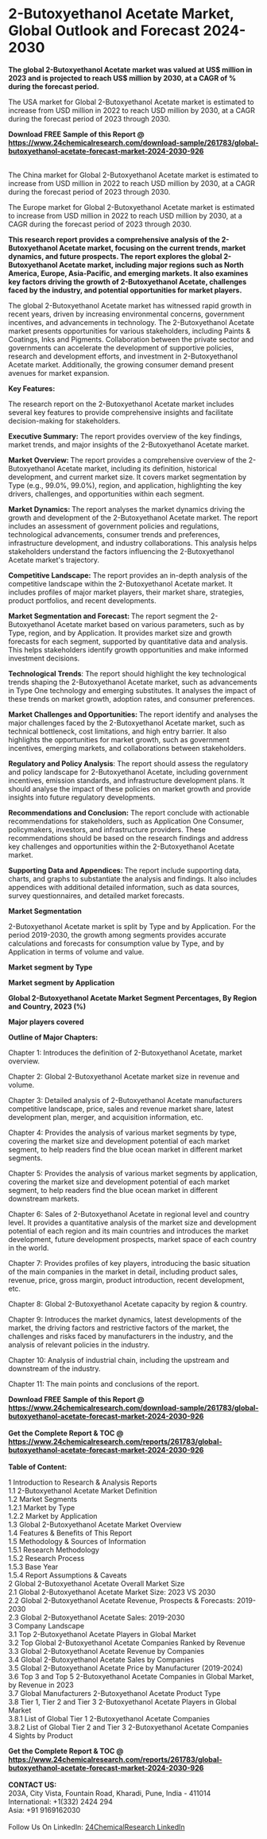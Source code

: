 <h1>2-Butoxyethanol Acetate Market, Global Outlook and Forecast 2024-2030</h1><p><strong>The global 2-Butoxyethanol Acetate market was valued at US$ million in 2023 and is projected to reach US$ million by 2030, at a CAGR of % during the forecast period.</strong></p><p>
</p><p>The USA market for Global 2-Butoxyethanol Acetate market is estimated to increase from USD million in 2022 to reach USD million by 2030, at a CAGR during the forecast period of 2023 through 2030.</p><div><b>Download FREE Sample of this Report @ 
            <a href="https://www.24chemicalresearch.com/download-sample/261783/global-butoxyethanol-acetate-forecast-market-2024-2030-926">
            https://www.24chemicalresearch.com/download-sample/261783/global-butoxyethanol-acetate-forecast-market-2024-2030-926</a></b></div><br><p>
</p><p>The China market for Global 2-Butoxyethanol Acetate market is estimated to increase from USD million in 2022 to reach USD million by 2030, at a CAGR during the forecast period of 2023 through 2030.</p><p>
</p><p>The Europe market for Global 2-Butoxyethanol Acetate market is estimated to increase from USD million in 2022 to reach USD million by 2030, at a CAGR during the forecast period of 2023 through 2030.</p><p>
</p><p><strong>This research report provides a comprehensive analysis of the 2-Butoxyethanol Acetate market, focusing on the current trends, market dynamics, and future prospects. The report explores the global 2-Butoxyethanol Acetate market, including major regions such as North America, Europe, Asia-Pacific, and emerging markets. It also examines key factors driving the growth of 2-Butoxyethanol Acetate, challenges faced by the industry, and potential opportunities for market players.</strong></p><p>
The global 2-Butoxyethanol Acetate market has witnessed rapid growth in recent years, driven by increasing environmental concerns, government incentives, and advancements in technology. The 2-Butoxyethanol Acetate market presents opportunities for various stakeholders, including Paints &amp; Coatings, Inks and Pigments. Collaboration between the private sector and governments can accelerate the development of supportive policies, research and development efforts, and investment in 2-Butoxyethanol Acetate market. Additionally, the growing consumer demand present avenues for market expansion.</p><p>
<strong>Key Features:</strong></p><p>
The research report on the 2-Butoxyethanol Acetate market includes several key features to provide comprehensive insights and facilitate decision-making for stakeholders.</p><p>
<strong>Executive Summary:</strong> The report provides overview of the key findings, market trends, and major insights of the 2-Butoxyethanol Acetate market.</p><p>
<strong>Market Overview: </strong>The report provides a comprehensive overview of the 2-Butoxyethanol Acetate market, including its definition, historical development, and current market size. It covers market segmentation by Type (e.g., 99.0%, 99.0%), region, and application, highlighting the key drivers, challenges, and opportunities within each segment.</p><p>
<strong>Market Dynamics: </strong>The report analyses the market dynamics driving the growth and development of the 2-Butoxyethanol Acetate market. The report includes an assessment of government policies and regulations, technological advancements, consumer trends and preferences, infrastructure development, and industry collaborations. This analysis helps stakeholders understand the factors influencing the 2-Butoxyethanol Acetate market's trajectory.</p><p>
<strong>Competitive Landscape:</strong> The report provides an in-depth analysis of the competitive landscape within the 2-Butoxyethanol Acetate market. It includes profiles of major market players, their market share, strategies, product portfolios, and recent developments.</p><p>
<strong>Market Segmentation and Forecast: </strong>The report segment the 2-Butoxyethanol Acetate market based on various parameters, such as by Type, region, and by Application. It provides market size and growth forecasts for each segment, supported by quantitative data and analysis. This helps stakeholders identify growth opportunities and make informed investment decisions.</p><p>
<strong>Technological Trends</strong>: The report should highlight the key technological trends shaping the 2-Butoxyethanol Acetate market, such as advancements in Type One technology and emerging substitutes. It analyses the impact of these trends on market growth, adoption rates, and consumer preferences.</p><p>
<strong>Market Challenges and Opportunities: </strong>The report identify and analyses the major challenges faced by the 2-Butoxyethanol Acetate market, such as technical bottleneck, cost limitations, and high entry barrier. It also highlights the opportunities for market growth, such as government incentives, emerging markets, and collaborations between stakeholders.</p><p>
<strong>Regulatory and Policy Analysis</strong>: The report should assess the regulatory and policy landscape for 2-Butoxyethanol Acetate, including government incentives, emission standards, and infrastructure development plans. It should analyse the impact of these policies on market growth and provide insights into future regulatory developments.</p><p>
<strong>Recommendations and Conclusion:</strong> The report conclude with actionable recommendations for stakeholders, such as Application One Consumer, policymakers, investors, and infrastructure providers. These recommendations should be based on the research findings and address key challenges and opportunities within the 2-Butoxyethanol Acetate market.</p><p>
<strong>Supporting Data and Appendices: </strong>The report include supporting data, charts, and graphs to substantiate the analysis and findings. It also includes appendices with additional detailed information, such as data sources, survey questionnaires, and detailed market forecasts.</p><p>
<strong>Market Segmentation</strong></p><p>
2-Butoxyethanol Acetate market is split by Type and by Application. For the period 2019-2030, the growth among segments provides accurate calculations and forecasts for consumption value by Type, and by Application in terms of volume and value.</p><p>
<strong>Market segment by Type</strong></p><p>
</p><p>
</p><p><strong>Market segment by Application</strong></p><p>
</p><p>
</p><p><strong>Global 2-Butoxyethanol Acetate Market Segment Percentages, By Region and Country, 2023 (%)</strong></p><p>
</p><p>
</p><p><strong>Major players covered</strong></p><p>
</p><p>
</p><p><strong>Outline of Major Chapters:</strong></p><p>
Chapter 1: Introduces the definition of 2-Butoxyethanol Acetate, market overview.</p><p>
Chapter 2: Global 2-Butoxyethanol Acetate market size in revenue and volume.</p><p>
Chapter 3: Detailed analysis of 2-Butoxyethanol Acetate manufacturers competitive landscape, price, sales and revenue market share, latest development plan, merger, and acquisition information, etc.</p><p>
Chapter 4: Provides the analysis of various market segments by type, covering the market size and development potential of each market segment, to help readers find the blue ocean market in different market segments.</p><p>
Chapter 5: Provides the analysis of various market segments by application, covering the market size and development potential of each market segment, to help readers find the blue ocean market in different downstream markets.</p><p>
Chapter 6: Sales of 2-Butoxyethanol Acetate in regional level and country level. It provides a quantitative analysis of the market size and development potential of each region and its main countries and introduces the market development, future development prospects, market space of each country in the world.</p><p>
Chapter 7: Provides profiles of key players, introducing the basic situation of the main companies in the market in detail, including product sales, revenue, price, gross margin, product introduction, recent development, etc.</p><p>
Chapter 8: Global 2-Butoxyethanol Acetate capacity by region &amp; country.</p><p>
Chapter 9: Introduces the market dynamics, latest developments of the market, the driving factors and restrictive factors of the market, the challenges and risks faced by manufacturers in the industry, and the analysis of relevant policies in the industry.</p><p>
Chapter 10: Analysis of industrial chain, including the upstream and downstream of the industry.</p><p>
Chapter 11: The main points and conclusions of the report.</p><div><b>Download FREE Sample of this Report @ 
            <a href="https://www.24chemicalresearch.com/download-sample/261783/global-butoxyethanol-acetate-forecast-market-2024-2030-926">
            https://www.24chemicalresearch.com/download-sample/261783/global-butoxyethanol-acetate-forecast-market-2024-2030-926</a></b></div><br><div><b>Get the Complete Report & TOC @ 
            <a href="https://www.24chemicalresearch.com/reports/261783/global-butoxyethanol-acetate-forecast-market-2024-2030-926">
            https://www.24chemicalresearch.com/reports/261783/global-butoxyethanol-acetate-forecast-market-2024-2030-926</a></b></div><br>
            <b>Table of Content:</b><p>1 Introduction to Research & Analysis Reports<br />
    1.1 2-Butoxyethanol Acetate Market Definition<br />
    1.2 Market Segments<br />
        1.2.1 Market by Type<br />
        1.2.2 Market by Application<br />
    1.3 Global 2-Butoxyethanol Acetate Market Overview<br />
    1.4 Features & Benefits of This Report<br />
    1.5 Methodology & Sources of Information<br />
        1.5.1 Research Methodology<br />
        1.5.2 Research Process<br />
        1.5.3 Base Year<br />
        1.5.4 Report Assumptions & Caveats<br />
2 Global 2-Butoxyethanol Acetate Overall Market Size<br />
    2.1 Global 2-Butoxyethanol Acetate Market Size: 2023 VS 2030<br />
    2.2 Global 2-Butoxyethanol Acetate Revenue, Prospects & Forecasts: 2019-2030<br />
    2.3 Global 2-Butoxyethanol Acetate Sales: 2019-2030<br />
3 Company Landscape<br />
    3.1 Top 2-Butoxyethanol Acetate Players in Global Market<br />
    3.2 Top Global 2-Butoxyethanol Acetate Companies Ranked by Revenue<br />
    3.3 Global 2-Butoxyethanol Acetate Revenue by Companies<br />
    3.4 Global 2-Butoxyethanol Acetate Sales by Companies<br />
    3.5 Global 2-Butoxyethanol Acetate Price by Manufacturer (2019-2024)<br />
    3.6 Top 3 and Top 5 2-Butoxyethanol Acetate Companies in Global Market, by Revenue in 2023<br />
    3.7 Global Manufacturers 2-Butoxyethanol Acetate Product Type<br />
    3.8 Tier 1, Tier 2 and Tier 3 2-Butoxyethanol Acetate Players in Global Market<br />
        3.8.1 List of Global Tier 1 2-Butoxyethanol Acetate Companies<br />
        3.8.2 List of Global Tier 2 and Tier 3 2-Butoxyethanol Acetate Companies<br />
4 Sights by Product</p><div><b>Get the Complete Report & TOC @ 
            <a href="https://www.24chemicalresearch.com/reports/261783/global-butoxyethanol-acetate-forecast-market-2024-2030-926">
            https://www.24chemicalresearch.com/reports/261783/global-butoxyethanol-acetate-forecast-market-2024-2030-926</a></b></div><br><b>CONTACT US:</b><br>
            203A, City Vista, Fountain Road, Kharadi, Pune, India - 411014<br>
            International: +1(332) 2424 294<br>
            Asia: +91 9169162030 <br><br>
            Follow Us On LinkedIn: <a href="https://www.linkedin.com/company/24chemicalresearch/">24ChemicalResearch LinkedIn</a>